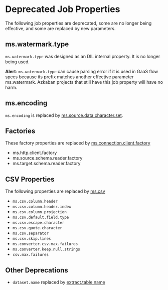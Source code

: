 # Deprecated Job Properties

The following job properties are deprecated, some are no longer being effective, 
and some are replaced by new parameters. 

## ms.watermark.type

`ms.watermark.type` was designed as an DIL internal property. It is no longer being used. 

**Alert**: `ms.watermark.type` can cause parsing error if it is used in GaaS flow specs because
its prefix matches another effective parameter ms.watermark. Azkaban projects that still 
have this job property will have no harm. 

## ms.encoding

`ms.encoding` is replaced by [ms.source.data.character.set](ms.source.data.character.set.md).

## Factories

These factory properties are replaced by [ms.connection.client.factory](ms.connection.client.factory.md)

- ms.http.client.factory
- ms.source.schema.reader.factory
- ms.target.schema.reader.factory

## CSV Properties

The following properties are replaced by [ms.csv](ms.csv.md)
- `ms.csv.column.header`
- `ms.csv.column.header.index`
- `ms.csv.column.projection`
- `ms.csv.default.field.type`
- `ms.csv.escape.character`
- `ms.csv.quote.character`
- `ms.csv.separator`
- `ms.csv.skip.lines`
- `ms.converter.csv.max.failures`
- `ms.converter.keep.null.strings`
- `csv.max.failures`

## Other Deprecations
- `dataset.name` replaced by [extract.table.name](extract.table.name.md)